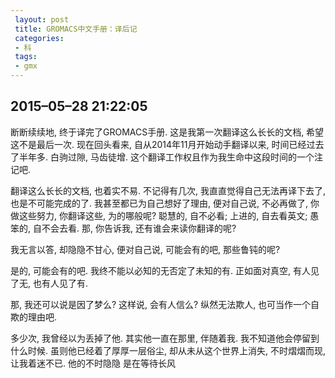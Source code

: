 ```yaml
---
 layout: post
 title: GROMACS中文手册：译后记
 categories:
 - 科
 tags:
 - gmx
---
```


## 2015&#8211;05&#8211;28 21:22:05

断断续续地, 终于译完了GROMACS手册.
这是我第一次翻译这么长长的文档, 希望这不是最后一次.
现在回头看来, 自从2014年11月开始动手翻译以来, 时间已经过去了半年多.
白驹过隙, 马齿徒增.
这个翻译工作权且作为我生命中这段时间的一个注记吧.

翻译这么长长的文档, 也着实不易.
不记得有几次, 我直直觉得自己无法再译下去了, 也是不可能完成的了.
我甚至都已为自己想好了理由, 便对自己说,
不必再做了, 你做这些努力, 你翻译这些, 为的哪般呢?
聪慧的, 自不必看; 上进的, 自去看英文; 愚笨的, 自不会去看.
那, 你告诉我, 还有谁会来读你翻译的呢?

我无言以答, 却隐隐不甘心, 便对自己说,
可能会有的吧, 那些鲁钝的呢?

是的, 可能会有的吧.
我终不能以必知的无否定了未知的有.
正如面对真空, 有人见了无, 也有人见了有.

那, 我还可以说是因了梦么?
这样说, 会有人信么?
纵然无法欺人, 也可当作一个自欺的理由吧.

多少次, 我曾经以为丢掉了他.
其实他一直在那里, 伴随着我.
我不知道他会停留到什么时候.
虽则他已经着了厚厚一层俗尘,
却从未从这个世界上消失,
不时熠熠而现, 让我着迷不已.
他的不时隐隐
是在等待长风
